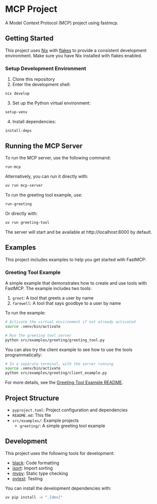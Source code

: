 # MCP Project

A Model Context Protocol (MCP) project using fastmcp.

## Getting Started

This project uses [Nix](https://nixos.org/) with [flakes](https://nixos.wiki/wiki/Flakes) to provide a consistent development environment. Make sure you have Nix installed with flakes enabled.

### Setup Development Environment

1. Clone this repository
2. Enter the development shell:

```bash
nix develop
```

3. Set up the Python virtual environment:

```bash
setup-venv
```

4. Install dependencies:

```bash
install-deps
```

## Running the MCP Server

To run the MCP server, use the following command:

```bash
run-mcp
```

Alternatively, you can run it directly with:

```bash
uv run mcp-server
```

To run the greeting tool example, use:

```bash
run-greeting
```

Or directly with:

```bash
uv run greeting-tool
```

The server will start and be available at http://localhost:8000 by default.

## Examples

This project includes examples to help you get started with FastMCP:

### Greeting Tool Example

A simple example that demonstrates how to create and use tools with FastMCP. The example includes two tools:

1. `greet`: A tool that greets a user by name
2. `farewell`: A tool that says goodbye to a user by name

To run the example:

```bash
# Activate the virtual environment if not already activated
source .venv/bin/activate

# Run the greeting tool server
python src/examples/greeting/greeting_tool.py
```

You can also try the client example to see how to use the tools programmatically:

```bash
# In a separate terminal, with the server running
source .venv/bin/activate
python src/examples/greeting/client_example.py
```

For more details, see the [Greeting Tool Example README](src/examples/greeting/README.md).

## Project Structure

- `pyproject.toml`: Project configuration and dependencies
- `README.md`: This file
- `src/examples/`: Example projects
  - `greeting/`: A simple greeting tool example

## Development

This project uses the following tools for development:

- [black](https://black.readthedocs.io/): Code formatting
- [isort](https://pycqa.github.io/isort/): Import sorting
- [mypy](https://mypy.readthedocs.io/): Static type checking
- [pytest](https://docs.pytest.org/): Testing

You can install the development dependencies with:

```bash
uv pip install -e ".[dev]"
```
